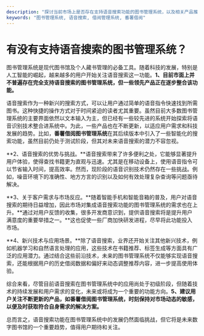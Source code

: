 ```yaml
---
description: "探讨当前市场上是否存在支持语音搜索功能的图书管理系统，以及相关产品推荐。"
keywords: "图书管理系统, 语音搜索, 借阅管理系统, 番薯借阅"
---
```

# 有没有支持语音搜索的图书管理系统？

图书管理系统是现代图书馆及个人藏书管理的必备工具。随着科技的发展，特别是人工智能的崛起，越来越多的用户开始关注语音搜索这一功能。**1、目前市面上并不普遍存在完全支持语音搜索的图书管理系统，但一些领先产品正在逐步整合该功能。**

语音搜索作为一种新兴的搜索方式，可以让用户通过简单的语音指令快速找到所需图书。这种快捷的操作方式对于时间紧迫的读者尤其重要。虽然目前大多数图书管理系统的主要界面依然以文本输入为主，但已经有一些较先进的系统开始探索将语音识别技术整合进系统中。为此，一些产品也在不断更新，以适应用户需求和科技发展的趋势。比如，**番薯借阅图书管理系统**在其后续版本中引入了一些智能化的搜索功能，虽然目前仍处于测试阶段，但其对未来语音搜索的潜力不容忽视。

**2、语音搜索的优势与挑战。**语音搜索带来了许多便利之处，它能够显著提升用户体验，使得查找书籍更为直观与迅速。尤其是在移动设备上，使用语音指令可以节省输入时间，提高效率。然而，现阶段的语音识别技术仍然存在一些挑战。例如，噪音环境下的准确性、地方方言的识别以及如何有效处理复杂查询等问题亟待解决。

**3、关于客户需求与市场反应。**随着智能手机和智能音箱的普及，用户对语音搜索的期待日益增加，因此市场对集成语音搜索功能的图书管理系统的需求也在上升。**通过对用户反馈的收集，很多开发商意识到，提供语音搜索将是提升用户满意度的重要举措之一。**这也促使一些厂商加快研发进程，尽早将此功能投入市场。

**4、新兴技术与应用场景。**除了语音搜索，业界还开始关注其他新兴技术，例如机器学习和自然语言处理的应用，这些技术在书籍推荐、标签生成等方面具有广泛的应用潜力。通过结合这些前沿技术，未来的图书管理系统不仅能够实现语音搜索，还能根据用户的历史借阅数据和偏好来动态调整推荐内容，进一步提高使用体验。

综合来看，尽管目前语音搜索在图书管理系统中的应用尚处于初级阶段，但随着技术的持续发展和用户需求的变化，未来或将成为一个重要的功能方向。**5、建议用户关注不断更新的产品，如番薯借阅图书管理系统，时刻保持对市场动态的敏感，以便及时获取符合自身需求的解决方案。** 

总而言之，语音搜索功能在图书管理系统中的发展仍然面临挑战，但它将是未来数字图书馆的一个重要趋势，值得用户期待和关注。
